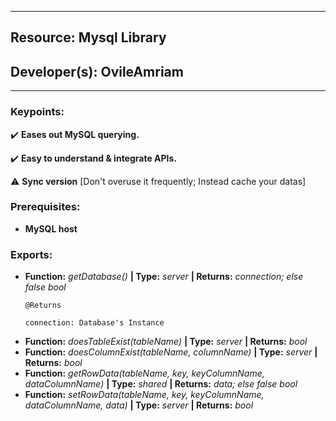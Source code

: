 ***
## Resource: Mysql Library
## Developer(s): OvileAmriam
***

### Keypoints:
  :heavy_check_mark: **Eases out MySQL querying.**

  :heavy_check_mark: **Easy to understand & integrate APIs.**

  :warning: **Sync version** [Don't overuse it frequently; Instead cache your datas]

### Prerequisites:
  - **MySQL host**

### Exports:
  - **Function:** _getDatabase()_ **| Type:** _server_ **| Returns:** _connection; else false bool_
      ```
      @Returns

      connection: Database's Instance
      ```
  - **Function:** _doesTableExist(tableName)_ **| Type:** _server_ **| Returns:** _bool_
  - **Function:** _doesColumnExist(tableName, columnName)_ **| Type:** _server_ **| Returns:** _bool_
  - **Function:** _getRowData(tableName, key, keyColumnName, dataColumnName)_ **| Type:** _shared_ **| Returns:** _data; else false bool_
  - **Function:** _setRowData(tableName, key, keyColumnName, dataColumnName, data)_ **| Type:** _server_ **| Returns:** _bool_
